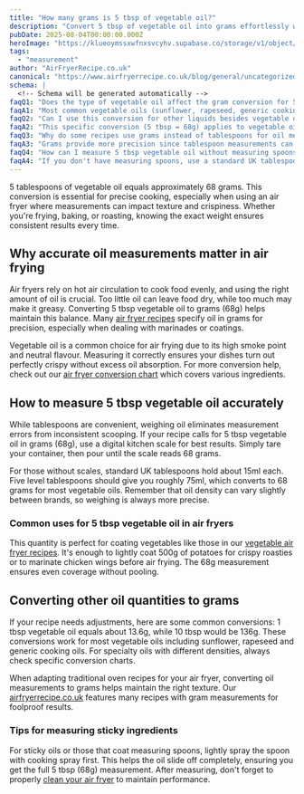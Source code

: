 ```yaml
---
title: "How many grams is 5 tbsp of vegetable oil?"
description: "Convert 5 tbsp of vegetable oil into grams effortlessly with our simple guide. Perfect for air fryer recipes and precise cooking measurements."
pubDate: 2025-08-04T00:00:00.000Z
heroImage: "https://klueoymssxwfnxsvcyhv.supabase.co/storage/v1/object/public/Shmucket/how-many-grams-is-5-tbsp-vegetable-oil.webp"
tags:
  - "measurement"
author: "AirFryerRecipe.co.uk"
canonical: "https://www.airfryerrecipe.co.uk/blog/general/uncategorized/how-many-grams-is-5-tbsp-vegetable-oil"
schema: |
  <!-- Schema will be generated automatically -->
faqQ1: "Does the type of vegetable oil affect the gram conversion for 5 tablespoons?"
faqA1: "Most common vegetable oils (sunflower, rapeseed, generic cooking oil) have similar densities, so 5 tablespoons will equal about 68 grams regardless of type. However, specialty oils like extra virgin olive oil may vary slightly due to different viscosity."
faqQ2: "Can I use this conversion for other liquids besides vegetable oil?"
faqA2: "This specific conversion (5 tbsp = 68g) applies to vegetable oils. Other liquids like water, milk or syrups have different densities. For example, 5 tablespoons of water weighs about 75 grams. Always check a conversion chart for non-oil liquids."
faqQ3: "Why do some recipes use grams instead of tablespoons for oil measurements?"
faqA3: "Grams provide more precision since tablespoon measurements can vary based on how the oil is scooped. Weight measurements eliminate this inconsistency, which is especially important in air frying where exact oil amounts affect cooking results. Digital scales ensure recipe accuracy."
faqQ4: "How can I measure 5 tbsp vegetable oil without measuring spoons?"
faqA4: "If you don't have measuring spoons, use a standard UK tablespoon (15ml capacity) and measure 5 level spoonfuls. Alternatively, use a kitchen scale to weigh out 68 grams. A shot glass (typically 25-30ml) can also help estimate - about 2.5 shot glasses equals 5 tablespoons."
---
```

<p>5 tablespoons of vegetable oil equals approximately 68 grams. This conversion is essential for precise cooking, especially when using an air fryer where measurements can impact texture and crispiness. Whether you're frying, baking, or roasting, knowing the exact weight ensures consistent results every time.</p>

<h2>Why accurate oil measurements matter in air frying</h2>
<p>Air fryers rely on hot air circulation to cook food evenly, and using the right amount of oil is crucial. Too little oil can leave food dry, while too much may make it greasy. Converting 5 tbsp vegetable oil to grams (68g) helps maintain this balance. Many <a href=https://www.airfryerrecipe.co.uk/recipes>air fryer recipes</a> specify oil in grams for precision, especially when dealing with marinades or coatings.</p>
<p>Vegetable oil is a common choice for air frying due to its high smoke point and neutral flavour. Measuring it correctly ensures your dishes turn out perfectly crispy without excess oil absorption. For more conversion help, check out our <a href=https://www.airfryerrecipe.co.uk/air-fryer-conversion-chart>air fryer conversion chart</a> which covers various ingredients.</p>

<h2>How to measure 5 tbsp vegetable oil accurately</h2>
<p>While tablespoons are convenient, weighing oil eliminates measurement errors from inconsistent scooping. If your recipe calls for 5 tbsp vegetable oil in grams (68g), use a digital kitchen scale for best results. Simply tare your container, then pour until the scale reads 68 grams.</p>
<p>For those without scales, standard UK tablespoons hold about 15ml each. Five level tablespoons should give you roughly 75ml, which converts to 68 grams for most vegetable oils. Remember that oil density can vary slightly between brands, so weighing is always more precise.</p>

<h3>Common uses for 5 tbsp vegetable oil in air fryers</h3>
<p>This quantity is perfect for coating vegetables like those in our <a href=https://www.airfryerrecipe.co.uk/recipe-category/vegetables>vegetable air fryer recipes</a>. It's enough to lightly coat 500g of potatoes for crispy roasties or to marinate chicken wings before air frying. The 68g measurement ensures even coverage without pooling.</p>

<h2>Converting other oil quantities to grams</h2>
<p>If your recipe needs adjustments, here are some common conversions: 1 tbsp vegetable oil equals about 13.6g, while 10 tbsp would be 136g. These conversions work for most vegetable oils including sunflower, rapeseed and generic cooking oils. For specialty oils with different densities, always check specific conversion charts.</p>
<p>When adapting traditional oven recipes for your air fryer, converting oil measurements to grams helps maintain the right texture. Our <a href=https://www.airfryerrecipe.co.uk>airfryerrecipe.co.uk</a> features many recipes with gram measurements for foolproof results.</p>

<h3>Tips for measuring sticky ingredients</h3>
<p>For sticky oils or those that coat measuring spoons, lightly spray the spoon with cooking spray first. This helps the oil slide off completely, ensuring you get the full 5 tbsp (68g) measurement. After measuring, don't forget to properly <a href=https://www.airfryerrecipe.co.uk/air-fryer-cleaner>clean your air fryer</a> to maintain performance.</p>
